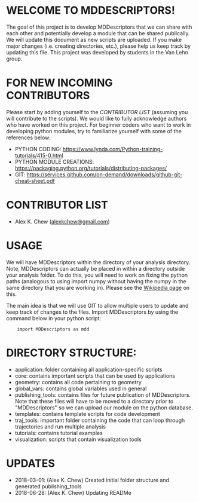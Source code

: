 # WELCOME TO **MDDESCRIPTORS**!

The goal of this project is to develop MDDescriptors that we can share with each other and potentially develop a module that can be shared publically. We will update this document as new scripts are uploaded. If you make major changes (i.e. creating directories, etc.), please help us keep track by updating this file. This project was developed by students in the Van Lehn group.

# FOR NEW INCOMING CONTRIBUTORS
Please start by adding yourself to the *CONTRIBUTOR LIST* (assuming you will contribute to the scripts). We would like to fully acknowledge authors who have worked on this project. For beginner coders who want to work in developing python modules, try to familiarize yourself with some of the references below:

- PYTHON CODING: https://www.lynda.com/Python-training-tutorials/415-0.html
- PYTHON MODULE CREATIONS: https://packaging.python.org/tutorials/distributing-packages/
- GIT: https://services.github.com/on-demand/downloads/github-git-cheat-sheet.pdf

# CONTRIBUTOR LIST
- Alex K. Chew (alexkchew@gmail.com)

# USAGE
We will have MDDescriptors within the directory of your analysis directory. Note, MDDescriptors can actually be placed in within a directory outside your analysis folder. To do this, you will need to work on fixing the python paths (analogous to using import numpy without having the numpy in the same directory that you are working in). Please see the [Wikipedia page](https://sites.google.com/a/wisc.edu/vanlehngroup/procedures-codes/24-dealing-with-python-paths) on this.

The main idea is that we will use GIT to allow multiple users to update and keep track of changes to the files. Import MDDescriptors by using the command below in your python script:
```
	import MDDescriptors as mdd
```
# DIRECTORY STRUCTURE:
- application: folder containing all application-specific scripts
- core: contains important scripts that can be used by applications
- geometry: contains all code pertaining to geometry
- global_vars: contains global variables used in general
- publishing_tools: contains files for future publication of MDDescriptors. Note that these files will have to be moved to a directory prior to "MDDescriptors" so we can upload our module on the python database.
- templates: contains template scripts for code development
- traj_tools: important folder containing the code that can loop through trajectories and run multiple analysis
- tutorials: contains tutorial examples
- visualization: scripts that contain visualization tools

# UPDATES
- 2018-03-01: (Alex K. Chew) Created initial folder structure and generated publishing_tools
- 2018-06-28: (Alex K. Chew) Updating READMe
